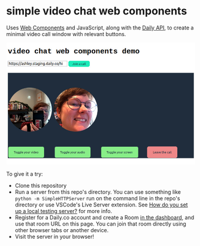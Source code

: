 # simple video chat web components

Uses [Web Components](https://developer.mozilla.org/en-US/docs/Web/Web_Components/) and JavaScript, along with the [Daily API](https://daily.co), to create a minimal video call window with relevant buttons.

![screenshot of demo](example.jpg)

To give it a try:
- Clone this repository
- Run a server from this repo's directory. You can use something like `python -m SimpleHTTPServer` run on the command line in the repo's directory or use VSCode's Live Server extension. See [How do you set up a local testing server?](https://developer.mozilla.org/en-US/docs/Learn/Common_questions/set_up_a_local_testing_server) for more info.
- Register for a Daily.co account and create a Room [in the dashboard](https://dashboard.daily.co/rooms), and use that room URL on this page. You can join that room directly using other browser tabs or another device.
- Visit the server in your browser!